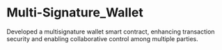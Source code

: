 # Multi-Signature_Wallet
Developed  a multisignature
wallet smart contract, enhancing transaction
security and enabling collaborative control
among multiple parties.
